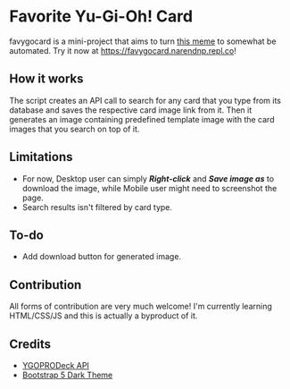 # Favorite Yu-Gi-Oh! Card

favygocard is a mini-project that aims to turn [this meme](https://i.imgur.com/7eehKJa.jpg) to somewhat be automated. Try it now at https://favygocard.narendnp.repl.co!

## How it works
The script creates an API call to search for any card that you type from its database and saves the respective card image link from it. Then it generates an image containing predefined template image with the card images that you search on top of it.

## Limitations
- For now, Desktop user can simply **_Right-click_** and **_Save image as_** to download the image, while Mobile user might need to screenshot the page.
- Search results isn't filtered by card type.

## To-do
- Add download button for generated image.

## Contribution
All forms of contribution are very much welcome! I'm currently learning HTML/CSS/JS and this is actually a byproduct of it.

## Credits
- [YGOPRODeck API](https://ygoprodeck.com/api-guide/)
- [Bootstrap 5 Dark Theme](https://github.com/vinorodrigues/bootstrap-dark-5)


